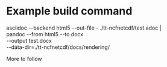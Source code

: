 Example build command
==
asciidoc --backend html5 --out-file - ./tt-ncfnetcdf/test.adoc | \
pandoc --from html5 --to docx \
       --output test.docx \
       --data-dir=./tt-ncfnetcdf/docs/rendering/

More to follow